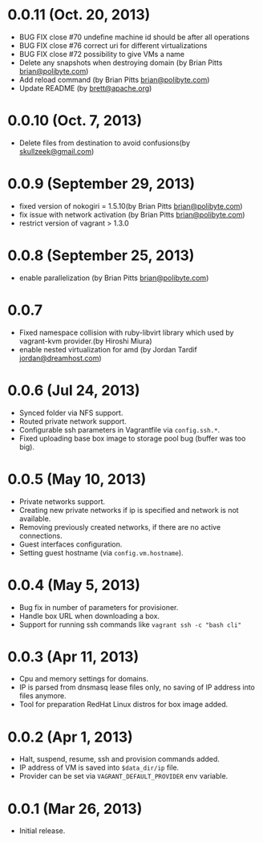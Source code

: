 # 0.0.11 (Oct. 20, 2013)

* BUG FIX  close #70 undefine machine id should be after all operations
* BUG FIX  close #76 correct uri for different virtualizations
* BUG FIX  close #72 possibility to give VMs a name
* Delete any snapshots when destroying domain (by Brian Pitts <brian@polibyte.com>)
* Add reload command (by Brian Pitts <brian@polibyte.com>)
* Update README (by <brett@apache.org>)

# 0.0.10 (Oct. 7, 2013)

* Delete files from destination to avoid confusions(by <skullzeek@gmail.com>)

# 0.0.9 (September 29, 2013)

* fixed version of nokogiri = 1.5.10(by Brian Pitts <brian@polibyte.com>)
* fix issue with network activation (by Brian Pitts <brian@polibyte.com>)
* restrict version of vagrant > 1.3.0

# 0.0.8 (September 25, 2013)

* enable parallelization (by Brian Pitts <brian@polibyte.com>)

# 0.0.7

* Fixed namespace collision with ruby-libvirt library which used by
  vagrant-kvm provider.(by Hiroshi Miura)
* enable nested virtualization for amd (by Jordan Tardif <jordan@dreamhost.com>)

# 0.0.6 (Jul 24, 2013)

* Synced folder via NFS support.
* Routed private network support.
* Configurable ssh parameters in Vagrantfile via `config.ssh.*`.
* Fixed uploading base box image to storage pool bug (buffer was too big).

# 0.0.5 (May 10, 2013)

* Private networks support.
* Creating new private networks if ip is specified and network is not
  available.
* Removing previously created networks, if there are no active connections.
* Guest interfaces configuration.
* Setting guest hostname (via `config.vm.hostname`).

# 0.0.4 (May 5, 2013)

* Bug fix in number of parameters for provisioner.
* Handle box URL when downloading a box.
* Support for running ssh commands like `vagrant ssh -c "bash cli"`

# 0.0.3 (Apr 11, 2013)

* Cpu and memory settings for domains.
* IP is parsed from dnsmasq lease files only, no saving of IP address into
  files anymore.
* Tool for preparation RedHat Linux distros for box image added.

# 0.0.2 (Apr 1, 2013)

* Halt, suspend, resume, ssh and provision commands added.
* IP address of VM is saved into `$data_dir/ip` file.
* Provider can be set via `VAGRANT_DEFAULT_PROVIDER` env variable.

# 0.0.1 (Mar 26, 2013)

* Initial release.
